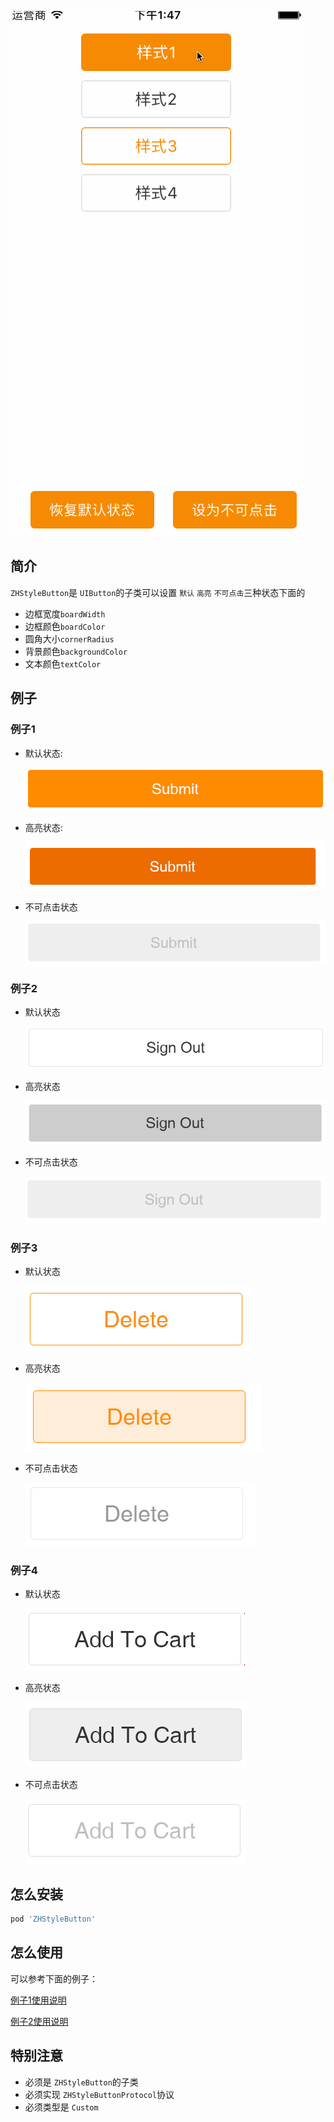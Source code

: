 

![201707141347](images/201707141347.gif)


## 简介

`ZHStyleButton`是 `UIButton`的子类可以设置 `默认` `高亮` `不可点击`三种状态下面的

* 边框宽度`boardWidth`
* 边框颜色`boardColor`
* 圆角大小`cornerRadius`
* 背景颜色`backgroundColor`
* 文本颜色`textColor`

## 例子

### 例子1

* 默认状态:

  ![4AD6C737-C4FA-4F4C-8A6E-EDFAFE779751](images/4AD6C737-C4FA-4F4C-8A6E-EDFAFE779751.png)

* 高亮状态:

  ![89A71DFB-DF11-45BA-9C2E-32F9D7775F98](images/89A71DFB-DF11-45BA-9C2E-32F9D7775F98.png)

* 不可点击状态

  ![903FCAED-F7CF-4BE3-BF5B-F732FBB0292B](images/903FCAED-F7CF-4BE3-BF5B-F732FBB0292B.png)

### 例子2

* 默认状态

  ![5B121FB5-E825-4B38-8141-5EDC73B99EA3](images/5B121FB5-E825-4B38-8141-5EDC73B99EA3.png)

* 高亮状态

  ![6F90711C-47D4-445B-9472-B1030D2BF2DA](images/6F90711C-47D4-445B-9472-B1030D2BF2DA.png)

* 不可点击状态

  ![E749ACA3-762C-4E46-94D2-D7920520BD74](images/E749ACA3-762C-4E46-94D2-D7920520BD74.png)

### 例子3

* 默认状态

  ![513F3206-72EA-428D-A8CA-37D04929C271](images/513F3206-72EA-428D-A8CA-37D04929C271.png)

* 高亮状态

  ![821D8DD3-258F-40E1-AE20-129E82BCBB86](images/821D8DD3-258F-40E1-AE20-129E82BCBB86.png)

* 不可点击状态

  ![BAB289E0-970C-4B7B-B234-6AE9906A588B](images/BAB289E0-970C-4B7B-B234-6AE9906A588B.png)

### 例子4

* 默认状态

  ![E30B37D0-C876-4231-979C-7C0C43102A09](images/E30B37D0-C876-4231-979C-7C0C43102A09.png)

* 高亮状态

  ![3FC417A8-71DD-49F7-8CB8-4BFC8DAB9611](images/3FC417A8-71DD-49F7-8CB8-4BFC8DAB9611.png)

* 不可点击状态

  ![1F648251-3429-4EE3-A8ED-34365F7FCDF3](images/1F648251-3429-4EE3-A8ED-34365F7FCDF3.png)

## 怎么安装

```ruby
pod 'ZHStyleButton'
```

## 怎么使用

可以参考下面的例子：

[例子1使用说明](例子1使用说明.md)

[例子2使用说明](例子2的使用说明.md)

## 特别注意

* 必须是 `ZHStyleButton`的子类
* 必须实现 `ZHStyleButtonProtocol`协议
* 必须类型是 `Custom`

